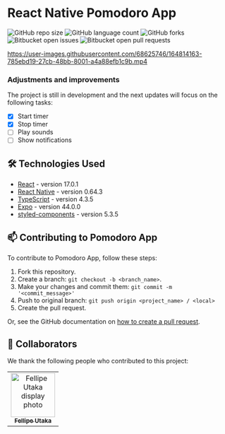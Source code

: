# React Native Pomodoro App

![GitHub repo size](https://img.shields.io/github/repo-size/fellipeutaka/react-native-pomodoro-app?style=for-the-badge)
![GitHub language count](https://img.shields.io/github/languages/count/fellipeutaka/react-native-pomodoro-app?style=for-the-badge)
![GitHub forks](https://img.shields.io/github/forks/fellipeutaka/react-native-pomodoro-app?style=for-the-badge)
![Bitbucket open issues](https://img.shields.io/bitbucket/issues/fellipeutaka/react-native-pomodoro-app?style=for-the-badge)
![Bitbucket open pull requests](https://img.shields.io/bitbucket/pr-raw/fellipeutaka/react-native-pomodoro-app?style=for-the-badge)

https://user-images.githubusercontent.com/68625746/164814163-785ebd19-27cb-48bb-8001-a4a88efb1c9b.mp4

### Adjustments and improvements

The project is still in development and the next updates will focus on the following tasks:

- [x] Start timer
- [x] Stop timer
- [ ] Play sounds
- [ ] Show notifications

## 🛠 Technologies Used

- [React](https://reactjs.org/) - version 17.0.1
- [React Native](https://reactnative.dev/) - version 0.64.3
- [TypeScript](https://www.typescriptlang.org/) - version 4.3.5
- [Expo](https://docs.expo.dev/) - version 44.0.0
- [styled-components](https://styled-components.com/) - version 5.3.5

## 📫 Contributing to Pomodoro App

To contribute to Pomodoro App, follow these steps:

1. Fork this repository.
2. Create a branch: `git checkout -b <branch_name>`.
3. Make your changes and commit them: `git commit -m '<commit_message>'`
4. Push to original branch: `git push origin <project_name> / <local>`
5. Create the pull request.

Or, see the GitHub documentation on [how to create a pull request](https://help.github.com/en/github/collaborating-with-issues-and-pull-requests/creating-a-pull-request).

## 🤝 Collaborators

We thank the following people who contributed to this project:

<table>
  <tr>
    <td align="center">
      <a href="https://github.com/FellipeUtaka">
        <img src="https://github.com/fellipeutaka.png" width="100px;" alt="Fellipe Utaka display photo"/><br>
        <sub>
          <b>Fellipe Utaka</b>
        </sub>
      </a>
    </td>
  </tr>
</table>
